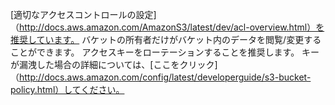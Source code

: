 
[適切なアクセスコントロールの設定]（http://docs.aws.amazon.com/AmazonS3/latest/dev/acl-overview.html）を推奨しています。
バケットの所有者だけがバケット内のデータを閲覧/変更することができます。
アクセスキーをローテーションすることを推奨します。 キーが漏洩した場合の詳細については、[ここをクリック]（http://docs.aws.amazon.com/config/latest/developerguide/s3-bucket-policy.html）してください。
